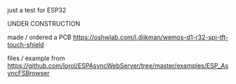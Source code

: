 just a test for ESP32

UNDER CONSTRUCTION

made / ordered a PCB https://oshwlab.com/l.dijkman/wemos-d1-r32-spi-tft-touch-shield

files / example from https://github.com/lorol/ESPAsyncWebServer/tree/master/examples/ESP_AsyncFSBrowser

